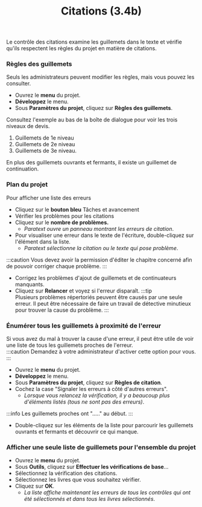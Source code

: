 ﻿---
title: Citations (3.4b)
---
Le contrôle des citations examine les guillemets dans le texte et vérifie qu'ils respectent les règles du projet en matière de citations.

### Règles des guillemets

Seuls les administrateurs peuvent modifier les règles, mais vous pouvez les consulter.

-   Ouvrez le **menu** du projet.
-   **Développez** le menu.
-   Sous **Paramètres du projet**, cliquez sur **Règles des guillemets**.

Consultez l'exemple au bas de la boîte de dialogue pour voir les trois niveaux de devis.

1.  Guillemets de 1e niveau
1.  Guillemets de 2e niveau
1.  Guillemets de 3e niveau.

En plus des guillemets ouvrants et fermants, il existe un guillemet de continuation.

### Plan du projet

Pour afficher une liste des erreurs

-   Cliquez sur le **bouton bleu** Tâches et avancement
-   Vérifier les problèmes pour les citations
-   Cliquez sur le **nombre de problèmes.**
    -  *Paratext ouvre un panneau montrant les erreurs de citation*.
-   Pour visualiser une erreur dans le texte de l'écriture, double-cliquez sur l'élément dans la liste.
    -  *Paratext sélectionne la citation ou le texte qui pose problème*.

:::caution
Vous devez avoir la permission d'éditer le chapitre concerné afin de pouvoir corriger chaque problème.
:::
-   Corrigez les problèmes d'ajout de guillemets et de continuateurs manquants.
-   Cliquez sur **Relancer** et voyez si l'erreur disparaît.
:::tip  
Plusieurs problèmes répertoriés peuvent être causés par une seule erreur. Il peut être nécessaire de faire un travail de détective minutieux pour trouver la cause du problème.
:::
### Énumérer tous les guillemets à proximité de l'erreur

Si vous avez du mal à trouver la cause d'une erreur, il peut être utile de voir une liste de tous les guillemets proches de l'erreur.  
:::caution
Demandez à votre administrateur d'activer cette option pour vous.
:::
-   Ouvrez le **menu** du projet.
-   **Développez** le menu.
-   Sous **Paramètres du projet**, cliquez sur **Règles de citation**.
-   Cochez la case "Signaler les erreurs à côté d'autres erreurs".  
    -  *Lorsque vous relancez la vérification, il y a beaucoup plus d'éléments listés (tous ne sont pas des erreurs)*.

:::info
Les guillemets proches ont "....." au début.
:::
-   Double-cliquez sur les éléments de la liste pour parcourir les guillemets ouvrants et fermants et découvrir ce qui manque.

### Afficher une seule liste de guillemets pour l'ensemble du projet

-   Ouvrez le **menu** du projet.
-   Sous **Outils**, cliquez sur **Effectuer les vérifications de base**...
-   Sélectionnez la vérification des citations.
-   Sélectionnez les livres que vous souhaitez vérifier.
-   Cliquez sur **OK**.
    -  *La liste affiche maintenant les erreurs de tous les contrôles qui ont été sélectionnés et dans tous les livres sélectionnés*.


